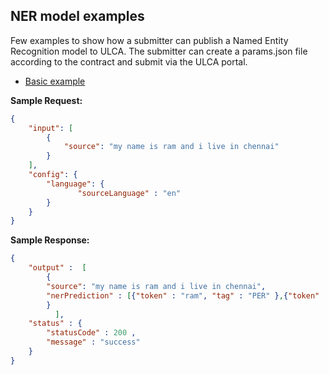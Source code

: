## NER model examples
Few examples to show how a submitter can publish a Named Entity Recognition model to ULCA. The submitter can create a params.json file according to the contract and submit via the ULCA portal.

* [Basic example](./basic)

**Sample Request:**
```json
{
    "input": [
        {
            "source": "my name is ram and i live in chennai"
        }
    ],
    "config": {
        "language": {
               "sourceLanguage" : "en"
        }
    }
}
```

**Sample Response:**
```json
{
    "output" :  [
        {        
        "source": "my name is ram and i live in chennai",       
        "nerPrediction" : [{"token" : "ram", "tag" : "PER" },{"token" : "chennai", "tag" : "LOC" } ]    
        }
          ],           
    "status" : {  
        "statusCode" : 200 ,
        "message" : "success"     
    }
}

```